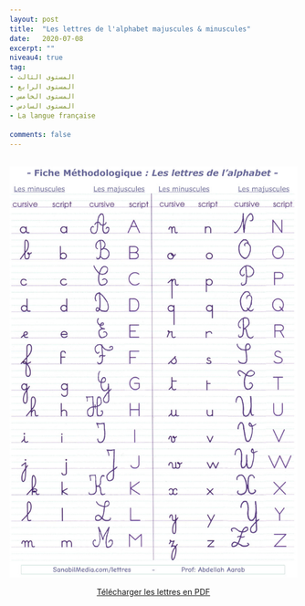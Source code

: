 ```yaml
---
layout: post
title:  "Les lettres de l'alphabet majuscules & minuscules"
date:   2020-07-08
excerpt: ""
niveau4: true
tag:
- المستوى الثالث
- المستوى الرابع
- المستوى الخامس
- المستوى السادس 
- La langue française

comments: false
---
```

<center>
	   <img style="display: none;" src="/assets/img/thumbnails/Lettres-SanabilMedia.com.jpg" alt="" width="1" height="1">

<br>
	   	<img src="/assets/img//les_lettres_de_l-alphabet_majuscules_minuscules-sanabilmedia.jpg" alt="Les lettres de l'alphabet majuscules & minuscules" >

<br>	

<p markdown="0"><a href="https://drive.google.com/u/0/uc?id=1xZffT5kPO1bzZNiY-Ts3n4cwqGUHKlVU&export=download" class="btn">Télécharger les lettres en PDF</a></p>

</center>

